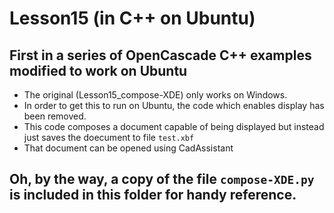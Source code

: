 # Lesson15 (in C++ on Ubuntu)

## First in a series of OpenCascade C++ examples modified to work on Ubuntu

* The original (Lesson15_compose-XDE) only works on Windows.
* In order to get this to run on Ubuntu, the code which enables display has been removed.
* This code composes a document  capable of being displayed but instead just saves the doecument to file `test.xbf`
* That document can be opened using CadAssistant

## Oh, by the way, a copy of the file `compose-XDE.py` is included in this folder for handy reference.

